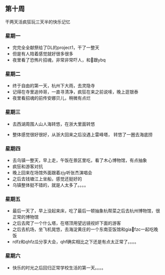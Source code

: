 ## 第十周

干两天活疯狂玩三天半的快乐记忆

### 星期一

- 完完全全献祭给了DL的project1，干了一整天
- 但是有人陪着感觉就好很多很多
- 夜里看了恐怖片招魂，非常非常吓人，和🐻跟ybq

### 星期二

- 终于自由的第一天，杭州下大雨，去灵隐寺
- 记得在寺里追帅哥，一直寻清净，疯狂在来之前说嗦，晚上逛银泰
- 夜里看招魂的前传安娜贝儿，稍微有点烂

### 星期三

- 去西湖周围人山人海转悠，在浙大里面转悠

- 整体感觉很好很好，从浙大回来之后没遇上雷峰塔， 转悠了一圈去海底捞

### 星期四

- 去乌镇一整天，早上走，午饭在景区里吃，看了木心博物馆，有点抽象
- 疯狂和游客对抗
- 晚上回来在场馆外面跟着zjy听张杰演唱会
- 之后去钱塘江上坐船，感觉还挺好的
- 乌镇整体挺不错的，就是人太多了。。。。

### 星期五

- 最后一天了，早上没起来床，吃了最后一顿抽象杭帮菜之后去杭州博物馆，很正常的博物馆
- 之后去爬了一个什么塔，在塔顶用望远镜视奸下面的游客
- 之后去机场，坐飞机晃悠，去海淀黄庄的一个东南亚饭馆和gia🐻fzc一起吃晚饭
- rdfz和qhfz瓜分享大会，qhf确实相比之下还是有点太正常了。。。。

### 星期六

- 快乐的时光之后回归正常学校生活的第一天。。。。